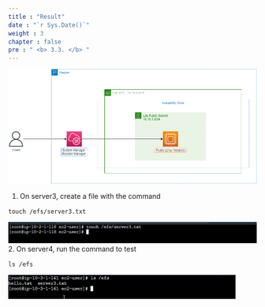 ```yaml
---
title : "Result"
date : "`r Sys.Date()`"
weight : 3
chapter : false
pre : " <b> 3.3. </b> "
---
```

![SSMPublicinstance](/public/images/arc-02.png)

1. On server3, create a file with the command
```
touch /efs/server3.txt
```
![efs](/public/images/3.efs/3.1.18.png)
2. On server4, run the command to test
```
ls /efs
```
![efs](/public/images/3.efs/3.1.19.png)